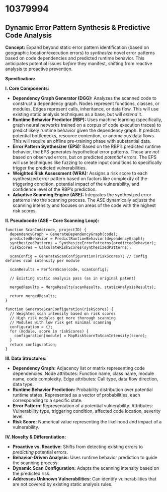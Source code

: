 # 10379994

## Dynamic Error Pattern Synthesis & Predictive Code Analysis

**Concept:** Expand beyond static error pattern identification (based on geographic location/execution errors) to *synthesize* novel error patterns based on code dependencies and predicted runtime behavior. This anticipates potential issues *before* they manifest, shifting from reactive analysis to proactive prevention.

**Specification:**

**I. Core Components:**

*   **Dependency Graph Generator (DGG):** Analyzes the scanned code to construct a dependency graph. Nodes represent functions, classes, or modules. Edges represent calls, inheritance, or data flow.  This will use existing static analysis techniques as a base, but will *extend* it.
*   **Runtime Behavior Predictor (RBP):**  Uses machine learning (specifically, graph neural networks trained on a corpus of code execution traces) to predict likely runtime behavior given the dependency graph.  It predicts potential bottlenecks, resource contention, or anomalous data flows.  This will require an offline pre-training phase with substantial data.
*   **Error Pattern Synthesizer (EPS):** Based on the RBP’s predicted runtime behavior, the EPS generates hypothetical error patterns.  These are *not* based on observed errors, but on predicted *potential* errors. The EPS will use techniques like fuzzing to create input conditions to specifically trigger the predicted vulnerabilities.
*   **Weighted Risk Assessment (WRA):** Assigns a risk score to each synthesized error pattern based on factors like complexity of the triggering condition, potential impact of the vulnerability, and confidence level of the RBP’s prediction.
*   **Adaptive Scanning Engine (ASE):** Integrates the synthesized error patterns into the scanning process.  The ASE dynamically adjusts the scanning intensity and focuses on areas of the code with the highest risk scores.

**II. Pseudocode (ASE – Core Scanning Loop):**

```pseudocode
function ScanCode(code, projectID) {
  dependencyGraph = GenerateDependencyGraph(code);
  predictedBehavior = PredictRuntimeBehavior(dependencyGraph);
  synthesizedPatterns = SynthesizeErrorPatterns(predictedBehavior);
  riskScores = CalculateRiskScores(synthesizedPatterns);

  scanConfig = GenerateScanConfiguration(riskScores); // Config defines scan intensity per module

  scanResults = PerformScan(code, scanConfig);

  // Existing static analysis pass (as in original patent)

  mergedResults = MergeResults(scanResults, staticAnalysisResults);

  return mergedResults;
}

function GenerateScanConfiguration(riskScores) {
  // Weighted scan intensity based on risk scores
  // High risk modules get more thorough scanning
  // Modules with low risk get minimal scanning
  configuration = {};
  for (module, score in riskScores) {
    configuration[module] = MapRiskScoreToScanIntensity(score);
  }
  return configuration;
}
```

**III. Data Structures:**

*   **Dependency Graph:**  Adjacency list or matrix representing code dependencies.  Node attributes: Function name, class name, module name, code complexity. Edge attributes: Call type, data flow direction, data type.
*   **Runtime Behavior Prediction:** Probability distribution over potential runtime states.  Represented as a vector of probabilities, each corresponding to a specific state.
*   **Error Pattern:**  Representation of a potential vulnerability.  Attributes: Vulnerability type, triggering condition, affected code location, severity level.
*   **Risk Score:** Numerical value representing the likelihood and impact of a vulnerability.

**IV. Novelty & Differentiation:**

*   **Proactive vs. Reactive:**  Shifts from detecting existing errors to *predicting* potential errors.
*   **Behavior-Driven Analysis:**  Uses runtime behavior prediction to guide the scanning process.
*   **Dynamic Scan Configuration:** Adapts the scanning intensity based on the predicted risk.
*   **Addresses Unknown Vulnerabilities:**  Can identify vulnerabilities that are not covered by existing static analysis rules.